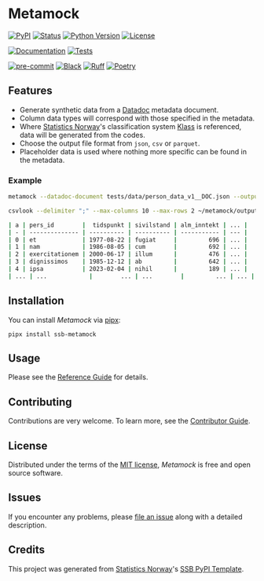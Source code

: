 # Metamock

[![PyPI](https://img.shields.io/pypi/v/ssb-metamock.svg)][pypi status]
[![Status](https://img.shields.io/pypi/status/ssb-metamock.svg)][pypi status]
[![Python Version](https://img.shields.io/pypi/pyversions/ssb-metamock)][pypi status]
[![License](https://img.shields.io/pypi/l/ssb-metamock)][license]

[![Documentation](https://github.com/statisticsnorway/metamock/actions/workflows/docs.yml/badge.svg)][documentation]
[![Tests](https://github.com/statisticsnorway/metamock/workflows/Tests/badge.svg)][tests]

[![pre-commit](https://img.shields.io/badge/pre--commit-enabled-brightgreen?logo=pre-commit&logoColor=white)][pre-commit]
[![Black](https://img.shields.io/badge/code%20style-black-000000.svg)][black]
[![Ruff](https://img.shields.io/endpoint?url=https://raw.githubusercontent.com/astral-sh/ruff/main/assets/badge/v2.json)](https://github.com/astral-sh/ruff)
[![Poetry](https://img.shields.io/endpoint?url=https://python-poetry.org/badge/v0.json)][poetry]

[pypi status]: https://pypi.org/project/metamock/
[documentation]: https://statisticsnorway.github.io/metamock
[tests]: https://github.com/statisticsnorway/metamock/actions?workflow=Tests
[pre-commit]: https://github.com/pre-commit/pre-commit
[black]: https://github.com/psf/black
[poetry]: https://python-poetry.org/

## Features

- Generate synthetic data from a [Datadoc] metadata document.
- Column data types will correspond with those specified in the metadata.
- Where [Statistics Norway]'s classification system [Klass] is referenced, data will be generated from the codes.
- Choose the output file format from `json`, `csv` or `parquet`.
- Placeholder data is used where nothing more specific can be found in the metadata.

### Example

```sh
metamock --datadoc-document tests/data/person_data_v1__DOC.json --output-path ~/metamock/output --output-filename datadoc_example --file-type csv
```

```sh
csvlook --delimiter ";" --max-columns 10 --max-rows 2 ~/metamock/output/datadoc_example.csv

| a | pers_id        |  tidspunkt | sivilstand | alm_inntekt | ... |
| - | -------------- | ---------- | ---------- | ----------- | --- |
| 0 | et             | 1977-08-22 | fugiat     |         696 | ... |
| 1 | nam            | 1986-08-05 | cum        |         692 | ... |
| 2 | exercitationem | 2000-06-17 | illum      |         476 | ... |
| 3 | dignissimos    | 1985-12-12 | ab         |         642 | ... |
| 4 | ipsa           | 2023-02-04 | nihil      |         189 | ... |
| ... | ...            |        ... | ...        |         ... | ... |
```

## Installation

You can install _Metamock_ via [pipx]:

```console
pipx install ssb-metamock
```

## Usage

Please see the [Reference Guide] for details.

## Contributing

Contributions are very welcome.
To learn more, see the [Contributor Guide].

## License

Distributed under the terms of the [MIT license][license],
_Metamock_ is free and open source software.

## Issues

If you encounter any problems,
please [file an issue] along with a detailed description.

## Credits

This project was generated from [Statistics Norway]'s [SSB PyPI Template].

[statistics norway]: https://github.com/statisticsnorway
[ssb pypi template]: https://github.com/statisticsnorway/ssb-pypitemplate
[file an issue]: https://github.com/statisticsnorway/metamock/issues
[pipx]: https://pypa.github.io/pipx/
[datadoc]: https://github.com/statisticsnorway/datadoc
[klass]: https://www.ssb.no/en/metadata/om-klass

<!-- github-only -->

[license]: https://github.com/statisticsnorway/metamock/blob/main/LICENSE
[contributor guide]: https://github.com/statisticsnorway/metamock/blob/main/CONTRIBUTING.md
[reference guide]: https://statisticsnorway.github.io/metamock/reference.html
